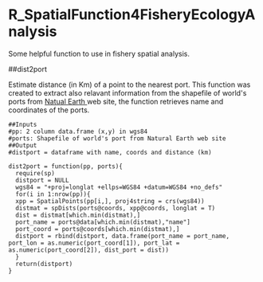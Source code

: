 # R_SpatialFunction4FisheryEcologyAnalysis
Some helpful function to use in fishery spatial analysis.

##dist2port

Estimate distance (in Km) of a point to the nearest port. This function was created to extract also relavant information from the shapefile of world's ports from <a href="http://www.naturalearthdata.com/downloads/10m-cultural-vectors/ports/"> Natual Earth </a> web site, the function retrieves name and coordinates of the ports.

```{r global_options, include = FALSE}
##Inputs
#pp: 2 column data.frame (x,y) in wgs84
#ports: Shapefile of world's port from Natural Earth web site
##Output
#distport = dataframe with name, coords and distance (km) 

dist2port = function(pp, ports){
  require(sp)
  distport = NULL
  wgs84 = "+proj=longlat +ellps=WGS84 +datum=WGS84 +no_defs"
  for(i in 1:nrow(pp)){
  xpp = SpatialPoints(pp[i,], proj4string = crs(wgs84))
  distmat = spDists(ports@coords, xpp@coords, longlat = T)
  dist = distmat[which.min(distmat),]
  port_name = ports@data[which.min(distmat),"name"]
  port_coord = ports@coords[which.min(distmat),]
  distport = rbind(distport, data.frame(port_name = port_name, port_lon = as.numeric(port_coord[1]), port_lat = as.numeric(port_coord[2]), dist_port = dist))
  }
  return(distport)
}
```
